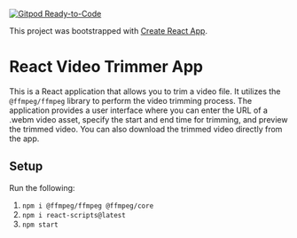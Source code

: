 [![Gitpod Ready-to-Code](https://img.shields.io/badge/Gitpod-Ready--to--Code-blue?logo=gitpod)](https://gitpod.io/#https://github.com/ffmpegjs/react-app) 

This project was bootstrapped with [Create React App](https://github.com/facebook/create-react-app).

# React Video Trimmer App

This is a React application that allows you to trim a video file. It utilizes the `@ffmpeg/ffmpeg` library to perform the video trimming process. The application provides a user interface where you can enter the URL of a .webm video asset, specify the start and end time for trimming, and preview the trimmed video. You can also download the trimmed video directly from the app.


## Setup 
Run the following: 
1. `npm i @ffmpeg/ffmpeg @ffmpeg/core`
2. `npm i react-scripts@latest`
3. `npm start`
